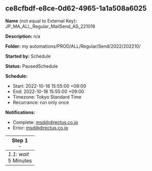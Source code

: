 ## ce8cfbdf-e8ce-0d62-4965-1a1a508a6025

**Name** (not equal to External Key)**:** JP_MA_ALL_Regular_MailSend_AS_221018

**Description:** n/a

**Folder:** my automations/PROD/ALL/Regular/Send/2022/202210/

**Started by:** Schedule

**Status:** PausedSchedule

**Schedule:**

* Start: 2022-10-18 15:55:00 +09:00
* End: 2022-10-18 15:55:00 +09:00
* Timezone: Tokyo Standard Time
* Recurrance: run only once

**Notifications:**

* Complete: msd@directus.co.jp
* Error: msd@directus.co.jp

| Step 1<br>_<small>-</small>_ |
| --- |
| _1.1: wait_<br>5 Minutes |
